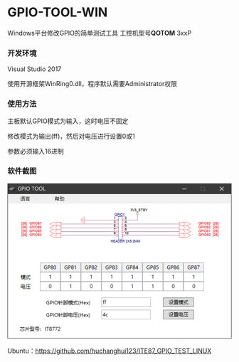 # GPIO-TOOL-WIN
Windows平台修改GPIO的简单测试工具 工控机型号**QOTOM** 3xxP

### 开发环境

Visual Studio 2017

使用开源框架WinRing0.dll，程序默认需要Administrator权限

### 使用方法

主板默认GPIO模式为输入，这时电压不固定

修改模式为输出(ff)，然后对电压进行设置0或1

参数必须输入16进制

### 软件截图

![gpio_tool](.\gpio_tool.png)



Ubuntu：https://github.com/huchanghui123/ITE87_GPIO_TEST_LINUX
